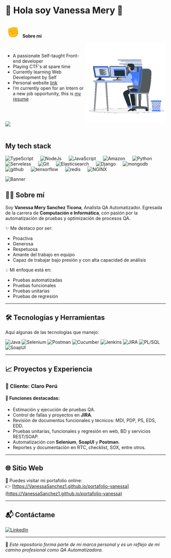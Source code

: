 
# 💼 Hola soy Vanessa Mery 👋



<picture><img src = "img/manito.gif" width = 50px></picture> **Sobre mi**

<picture> <img align="right" src="https://github.com/0xAbdulKhalid/0xAbdulKhalid/raw/main/assets/mdImages/Right_Side.gif" width = 250px></picture>

<br>

- A passionate Self-taught Front-end developer
- Playing CTF's at spare time
- Currently learning Web Development by Self
- Personal website [link](https://www.0xabdulkhalid.ml)
- I’m currently open for an Intern or a new job opportunity, this is [my resume](https://read.cv/0xabdulkhalid)

<br><br>

<img src="https://user-images.githubusercontent.com/73097560/115834477-dbab4500-a447-11eb-908a-139a6edaec5c.gif"><br><br>

## My tech stack

<p align="left"> 

  <a> 
    <img alt="TypeScript" src="https://img.shields.io/badge/-TypeScript-blue?logo=Typescript&logoColor=black">
  </a> 
  &emsp;
  <a> 
    <img alt="NodeJs" src="https://img.shields.io/badge/-NodeJS-green?logo=node.js&Color=white">
  </a> 
  &emsp;
  <a> 
     <img alt="JavaScript" src="https://img.shields.io/badge/JavaScript%20-%23F7DF1E.svg?logo=javascript&logoColor=black">
   </a>
  &emsp;
  <a> 
    <img alt="Amazon" src="https://img.shields.io/badge/-Amazon-grey?logo=Amazon&logoColor=white">
  </a>
  &emsp;
   <a>
    <img alt="Python" src="https://img.shields.io/badge/Python%20-%2314354C.svg?logo=python&logoColor=white">
  </a>
  &emsp;
  <a>
    <img alt="Serveless" src="https://img.shields.io/badge/-Serverless-orange?logo=serverless&logoColor=white"/>
  </a>
  &emsp;
  <a>
    <img alt="Git" src="https://img.shields.io/badge/-git-red?logo=git&logoColor=white"/>
  </a>
  &emsp; 
  <a> 
    <img alt="Elasticsearch" src="https://img.shields.io/badge/-ElasticSearch-brightgreen?logo=elasticsearch&logoColor=white">
  </a> 
  &emsp;
  <a> 
    <img alt="Django" src="https://img.shields.io/badge/-Django-green?logo=django&Color=white">
  </a> 
  &emsp;
  <a> 
     <img alt="mongodb" src="https://img.shields.io/badge/-mongoDb-green?logo=mongodb&logoColor=white">
   </a>
  &emsp;
  <a> 
    <img alt="github" src="https://img.shields.io/badge/-GitHub-black?logo=github&logoColor=white">
  </a>
  &emsp;
   <a>
    <img alt="tensorflow" src="https://img.shields.io/badge/-tensorflow-orange?logo=tensorflow&logoColor=white">
  </a>
  &emsp;
  <a>
    <img alt="redis" src="https://img.shields.io/badge/-redis-red?logo=redis&logoColor=white"/>
  </a>
  &emsp;
  <a>
    <img alt="NGINX" src="https://img.shields.io/badge/-NGINX-yellow?logo=nginx&logoColor=white"/>
  </a>
</p>

![Banner](img/banner-vanessa.png)

## 👩‍💻 Sobre mí

Soy **Vanessa Mery Sanchez Ticona**, Analista QA Automatizador. Egresada de la carrera de **Computación e Informática**, con pasión por la automatización de pruebas y optimización de procesos QA.

✨ Me destaco por ser:
- Proactiva
- Generosa
- Respetuosa
- Amante del trabajo en equipo
- Capaz de trabajar bajo presión y con alta capacidad de análisis

💡 Mi enfoque está en:
- Pruebas automatizadas
- Pruebas funcionales
- Pruebas unitarias
- Pruebas de regresión

---

## 🛠️ Tecnologías y Herramientas

Aquí algunas de las tecnologías que manejo:

<p align="left">
  <img src="img/java.svg" alt="Java" width="50" />
  <img src="img/selenium.svg" alt="Selenium" width="50" />
  <img src="img/postman.svg" alt="Postman" width="50" />
  <img src="img/cucumber.svg" alt="Cucumber" width="50" />
  <img src="img/jenkins.svg" alt="Jenkins" width="50" />
  <img src="img/jira.svg" alt="JIRA" width="50" />
  <img src="img/sql.svg" alt="PL/SQL" width="50" />
  <img src="img/soapui.svg" alt="SoapUI" width="50" />
</p>

---

## 📈 Proyectos y Experiencia

### 🏢 Cliente: Claro Perú

#### 🔹 Funciones destacadas:
- Estimación y ejecución de pruebas QA.
- Control de fallas y proyectos en **JIRA**.
- Revisión de documentos funcionales y técnicos: MDI, PDP, PS, EDS, EDD.
- Pruebas unitarias, funcionales y regresión en web, BD y servicios REST/SOAP.
- Automatización con **Selenium**, **SoapUI** y **Postman**.
- Reportes y documentación en RTC, checklist, SOX, entre otros.

---

## 🌐 Sitio Web

🔗 Puedes visitar mi portafolio online:  
👉 [https://VanessaSanchez1.github.io/portafolio-vanessa](https://VanessaSanchez1.github.io/portafolio-vanessa)

---

## 📬 Contáctame

[![LinkedIn](https://img.shields.io/badge/LinkedIn-VanessaMery-blue?logo=linkedin)](https://www.linkedin.com/in/vanessa-mery-sanchez-ticona)

---

📌 _Este repositorio forma parte de mi marca personal y es un reflejo de mi camino profesional como QA Automatizadora._
